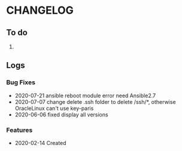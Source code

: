 # CHANGELOG

## To do

1. 

## Logs

### Bug Fixes

* 2020-07-21  ansible reboot module error need Ansible2.7
* 2020-07-07  change delete .ssh folder  to delete /ssh/*, otherwise OracleLinux can't use key-paris
* 2020-06-06  fixed display all versions

### Features

* 2020-02-14  Created
